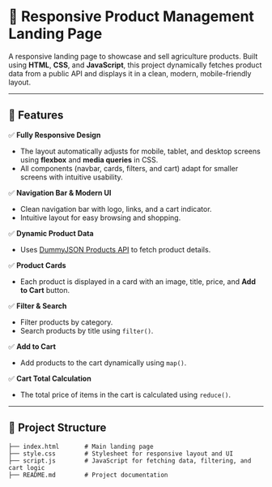 # 🌾 Responsive Product Management Landing Page

A responsive landing page to showcase and sell agriculture products. Built using **HTML**, **CSS**, and **JavaScript**, this project dynamically fetches product data from a public API and displays it in a clean, modern, mobile-friendly layout.

---

## 📌 Features

✅ **Fully Responsive Design**  
- The layout automatically adjusts for mobile, tablet, and desktop screens using **flexbox** and **media queries** in CSS.
- All components (navbar, cards, filters, and cart) adapt for smaller screens with intuitive usability.

✅ **Navigation Bar & Modern UI**  
- Clean navigation bar with logo, links, and a cart indicator.
- Intuitive layout for easy browsing and shopping.

✅ **Dynamic Product Data**  
- Uses [DummyJSON Products API](https://dummyjson.com/docs/products) to fetch product details.

✅ **Product Cards**  
- Each product is displayed in a card with an image, title, price, and **Add to Cart** button.

✅ **Filter & Search**  
- Filter products by category.
- Search products by title using `filter()`.

✅ **Add to Cart**  
- Add products to the cart dynamically using `map()`.

✅ **Cart Total Calculation**  
- The total price of items in the cart is calculated using `reduce()`.

---

## 📂 Project Structure

```plaintext
├── index.html       # Main landing page
├── style.css        # Stylesheet for responsive layout and UI
├── script.js        # JavaScript for fetching data, filtering, and cart logic
├── README.md        # Project documentation
```
